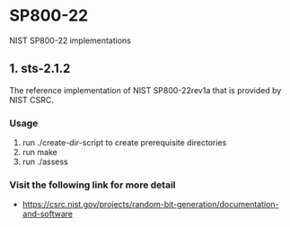 # SP800-22
NIST SP800-22 implementations

## 1. sts-2.1.2
The reference implementation of NIST SP800-22rev1a that is provided by NIST CSRC.

### Usage
1. run ./create-dir-script to create prerequisite directories
2. run make
3. run ./assess

### Visit the following link for more detail
- https://csrc.nist.gov/projects/random-bit-generation/documentation-and-software